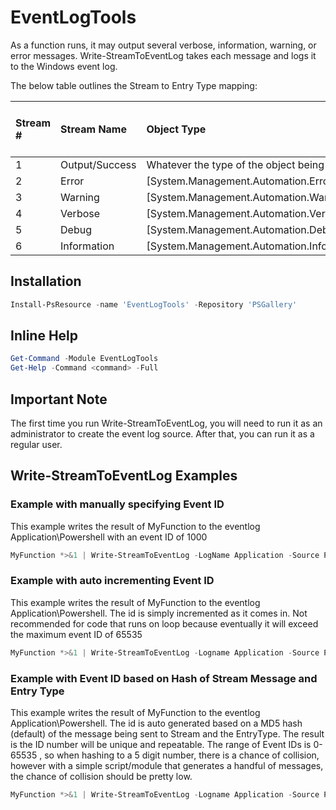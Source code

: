 # EventLogTools

As a function runs, it may output several verbose, information, warning, or error messages.
Write-StreamToEventLog takes each message and logs it to the Windows event log.

The below table outlines the Stream to Entry Type mapping:

| Stream # | Stream Name    | Object Type                                      | Resulting Windows Event Entry Type |
|:---------|:---------------|:-------------------------------------------------|:-----------------------------------|
| 1        | Output/Success | Whatever the type of the object being output is  | Information                        |
| 2        | Error          | [System.Management.Automation.ErrorRecord]       | Error                              |
| 3        | Warning        | [System.Management.Automation.WarningRecord]     | Warning                            |
| 4        | Verbose        | [System.Management.Automation.VerboseRecord]     | Information                        |
| 5        | Debug          | [System.Management.Automation.DebugRecord]       | Information                        |
| 6        | Information    | [System.Management.Automation.InformationRecord] | Information                        |

## Installation

```powershell
Install-PsResource -name 'EventLogTools' -Repository 'PSGallery'
```

## Inline Help

```powershell
Get-Command -Module EventLogTools
Get-Help -Command <command> -Full
```

## Important Note

The first time you run Write-StreamToEventLog, you will need to run it as an administrator
to create the event log source. After that, you can run it as a regular user.

## Write-StreamToEventLog Examples

### Example with manually specifying Event ID

This example writes the result of MyFunction to the eventlog Application\Powershell with an event ID of 1000

```powershell
MyFunction *>&1 | Write-StreamToEventLog -LogName Application -Source Powershell -ID 1000
```

### Example with auto incrementing Event ID

This example writes the result of MyFunction to the eventlog Application\Powershell.
The id is simply incremented as it comes in. Not recommended for code that runs on loop because eventually
it will exceed the maximum event ID of 65535

```powershell
MyFunction *>&1 | Write-StreamToEventLog -Logname Application -Source Powershell -AutoID Increment
```

### Example with Event ID based on Hash of Stream Message and Entry Type

This example writes the result of MyFunction to the eventlog Application\Powershell.
The id is auto generated based on a MD5 hash (default) of the message being sent to Stream and the EntryType.
The result is the ID number will be unique and repeatable.
The range of Event IDs is 0-65535 , so when hashing to a 5 digit number, there is a chance of collision, however with
a simple script/module that generates a handful of messages, the chance of collision should be pretty low.

```powershell
MyFunction *>&1 | Write-StreamToEventLog -Logname Application -Source Powershell -AutoID Hash
```
